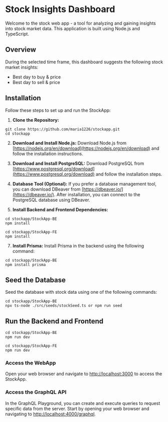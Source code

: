 # Stock Insights Dashboard

Welcome to the stock web app - a tool for analyzing and gaining insights into stock market data. This application is built using Node.js and TypeScript.

## Overview

During the selected time frame, this dashboard suggests the following stock market insights:

- Best day to buy & price
- Best day to sell & price

## Installation

Follow these steps to set up and run the StockApp:

1. **Clone the Repository:**
```
git clone https://github.com/maria1226/stockapp.git
cd stockapp
```

2. **Download and Install Node.js:**
Download Node.js from [https://nodejs.org/en/download](https://nodejs.org/en/download) and follow the installation instructions.

3. **Download and Install PostgreSQL:**
Download PostgreSQL from [https://www.postgresql.org/download](https://www.postgresql.org/download) and follow the installation steps.

4. **Database Tool (Optional):**
If you prefer a database management tool, you can download DBeaver from [https://dbeaver.io/](https://dbeaver.io/). After installation, you can connect to the PostgreSQL database using DBeaver.

5. **Install Backend and Frontend Dependencies:**
```
cd stockapp/StockApp-BE
npm install
```
```
cd stockapp/StockApp-FE
npm install
```


7. **Install Prisma:**
Install Prisma in the backend using the following command:
```
cd stockapp/StockApp-BE
npm install prisma
```


## Seed the Database
Seed the database with stock data using one of the following commands:
```
cd stockapp/StockApp-BE
npx ts-node ./src/seeds/stockSeed.ts or npm run seed
```
## Run the Backend and Frontend
```
cd stockapp/StockApp-BE
npm run dev
```
```
cd stockapp/StockApp-FE
npm run dev
```

### Access the WebApp
Open your web browser and navigate to [http://localhost:3000](http://localhost:3000) to access the StockApp.

### Access the GraphQL API
In the GraphQL Playground, you can create and execute queries to request specific data from the server.
Start by opening your web browser and navigating to [http://localhost:4000/graphql](http://localhost:4000/graphql).


